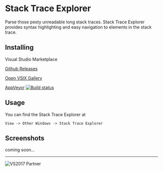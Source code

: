 # Stack Trace Explorer
Parse those pesty unreadable long stack traces. Stack Trace Explorer provides syntax highlighting and easy navigation to elements in the stack trace.

## Installing
Visual Studio Marketplace 

[Github Releases](https://github.com/sboulema/StackTraceExplorer/releases)

[Open VSIX Gallery](http://vsixgallery.com/extension/StackTraceExplorer.Samir%20Boulema/)

[AppVeyor](https://ci.appveyor.com/project/sboulema/stacktraceexplorer)
[![Build status](https://ci.appveyor.com/api/projects/status/topfx6jokbg26qs9?svg=true)](https://ci.appveyor.com/project/sboulema/stacktraceexplorer)

## Usage
You can find the Stack Trace Explorer at

`View -> Other Windows -> Stack Trace Explorer`

## Screenshots
coming soon...

---

![VS2017 Partner](http://i.imgur.com/wlgwRF1.png)
